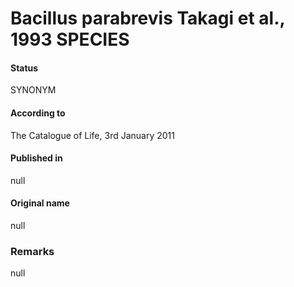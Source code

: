 # Bacillus parabrevis Takagi et al., 1993 SPECIES

#### Status
SYNONYM

#### According to
The Catalogue of Life, 3rd January 2011

#### Published in
null

#### Original name
null

### Remarks
null